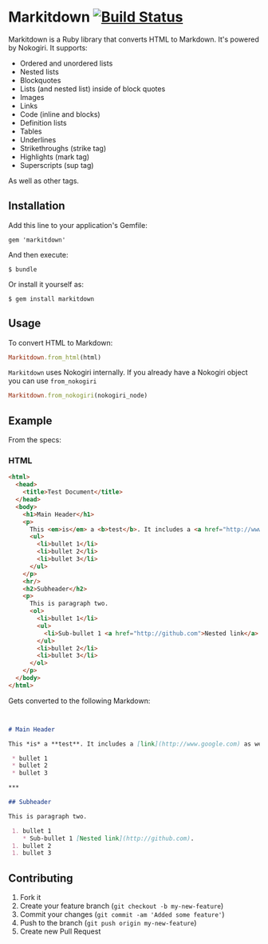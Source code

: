 # Markitdown [![Build Status](https://secure.travis-ci.org/cpetersen/markitdown.png)](http://travis-ci.org/cpetersen/markitdown)

Markitdown is a Ruby library that converts HTML to Markdown. It's powered by Nokogiri. It supports:

 * Ordered and unordered lists
 * Nested lists
 * Blockquotes
 * Lists (and nested list) inside of block quotes
 * Images
 * Links
 * Code (inline and blocks)
 * Definition lists
 * Tables
 * Underlines
 * Strikethroughs (strike tag)
 * Highlights (mark tag)
 * Superscripts (sup tag)

As well as other tags.

## Installation

Add this line to your application's Gemfile:

    gem 'markitdown'

And then execute:

    $ bundle

Or install it yourself as:

    $ gem install markitdown

## Usage

To convert HTML to Markdown:

```ruby
Markitdown.from_html(html)
```

```Markitdown``` uses Nokogiri internally. If you already have a Nokogiri object you can use ```from_nokogiri```

```ruby
Markitdown.from_nokogiri(nokogiri_node)
```

## Example

From the specs:

### HTML
```html
<html>
  <head>
    <title>Test Document</title>
  </head>
  <body>
    <h1>Main Header</h1>
    <p>
      This <em>is</em> a <b>test</b>. It includes a <a href="http://www.google.com">link</a> as well as an image <img src="https://www.google.com/images/srpr/logo3w.png" alt="Google Logo" />
      <ul>
        <li>bullet 1</li>
        <li>bullet 2</li>
        <li>bullet 3</li>
      </ul>
    </p>
    <hr/>
    <h2>Subheader</h2>
    <p>
      This is paragraph two.
      <ol>
        <li>bullet 1</li>
        <ul>
          <li>Sub-bullet 1 <a href="http://github.com">Nested link</a>.</li>
        </ul>
        <li>bullet 2</li>
        <li>bullet 3</li>
      </ol>
    </p>
  </body>
</html>
```

Gets converted to the following Markdown:

```md


# Main Header

This *is* a **test**. It includes a [link](http://www.google.com) as well as an image ![Google Logo](https://www.google.com/images/srpr/logo3w.png) 

 * bullet 1
 * bullet 2
 * bullet 3

***

## Subheader

This is paragraph two.

 1. bullet 1
    * Sub-bullet 1 [Nested link](http://github.com).
 1. bullet 2
 1. bullet 3


```

## Contributing

1. Fork it
2. Create your feature branch (`git checkout -b my-new-feature`)
3. Commit your changes (`git commit -am 'Added some feature'`)
4. Push to the branch (`git push origin my-new-feature`)
5. Create new Pull Request
